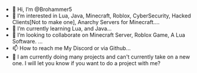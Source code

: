 - 👋 Hi, I’m @Brohammer5
- 👀 I’m interested in Lua, Java, Minecraft, Roblox, CyberSecurity, Hacked Clients[Not to make one], Anarchy Servers for Minecraft....
- 🌱 I’m currently learning Lua, and Java...
- 💞️ I’m looking to collaborate on Minecraft Server, Roblox Game, A Lua Software. ...
- 📫 How to reach me My Discord or via Github...
- 👊 I am currently doing many projects and can't currently take on a new one. I will let you know if you want to do a project with me?
